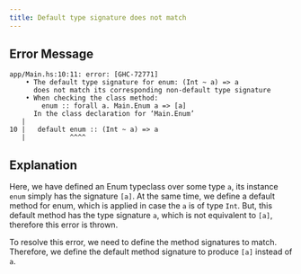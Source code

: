 ```yaml
---
title: Default type signature does not match
---
```


## Error Message
```
app/Main.hs:10:11: error: [GHC-72771]
    • The default type signature for enum: (Int ~ a) => a
      does not match its corresponding non-default type signature
    • When checking the class method:
        enum :: forall a. Main.Enum a => [a]
      In the class declaration for ‘Main.Enum’
   |
10 |   default enum :: (Int ~ a) => a
   |           ^^^^
```

## Explanation

Here, we have defined an Enum typeclass over some type `a`, its instance `enum` simply has the signature `[a]`.
At the same time, we define a default method for enum, which is applied in case the `a` is of type `Int`.
But, this default method has the type signature `a`, which is not equivalent to `[a]`, therefore this error is thrown.

To resolve this error, we need to define the method signatures to match.
Therefore, we define the default method signature to produce `[a]` instead of `a`.